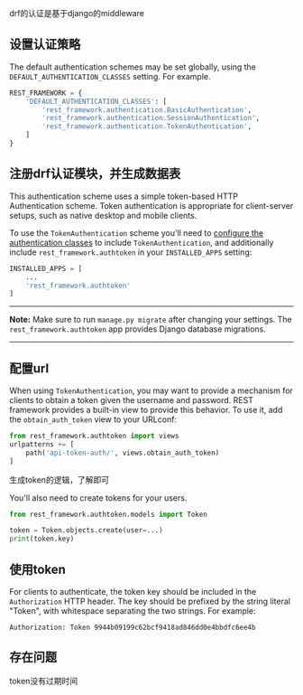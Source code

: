 drf的认证是基于django的middleware

## 设置认证策略

The default authentication schemes may be set globally, using the `DEFAULT_AUTHENTICATION_CLASSES` setting. For example.

```python
REST_FRAMEWORK = {
    'DEFAULT_AUTHENTICATION_CLASSES': [
        'rest_framework.authentication.BasicAuthentication',
        'rest_framework.authentication.SessionAuthentication',
        'rest_framework.authentication.TokenAuthentication',
    ]
}
```

## 注册drf认证模块，并生成数据表

This authentication scheme uses a simple token-based HTTP Authentication scheme. Token authentication is appropriate for client-server setups, such as native desktop and mobile clients.

To use the `TokenAuthentication` scheme you'll need to [configure the authentication classes](https://www.django-rest-framework.org/api-guide/authentication/#setting-the-authentication-scheme) to include `TokenAuthentication`, and additionally include `rest_framework.authtoken` in your `INSTALLED_APPS` setting:

```python
INSTALLED_APPS = [
    ...
    'rest_framework.authtoken'
]
```

------

**Note:** Make sure to run `manage.py migrate` after changing your settings. The `rest_framework.authtoken` app provides Django database migrations.

------

## 配置url

When using `TokenAuthentication`, you may want to provide a mechanism for clients to obtain a token given the username and password. REST framework provides a built-in view to provide this behavior. To use it, add the `obtain_auth_token` view to your URLconf:

```python
from rest_framework.authtoken import views
urlpatterns += [
    path('api-token-auth/', views.obtain_auth_token)
]
```

生成token的逻辑，了解即可

You'll also need to create tokens for your users.

```python
from rest_framework.authtoken.models import Token

token = Token.objects.create(user=...)
print(token.key)
```

## 使用token

For clients to authenticate, the token key should be included in the `Authorization` HTTP header. The key should be prefixed by the string literal "Token", with whitespace separating the two strings. For example:

```
Authorization: Token 9944b09199c62bcf9418ad846dd0e4bbdfc6ee4b
```

## 存在问题

token没有过期时间